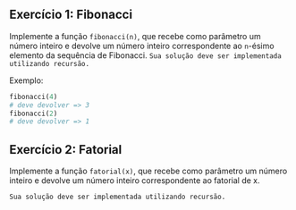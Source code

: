 ## Exercício 1: Fibonacci

Implemente a função ```fibonacci(n)```, que recebe como parâmetro um número inteiro e devolve um número inteiro correspondente ao ```n```-ésimo elemento da sequência de Fibonacci. ```Sua solução deve ser implementada utilizando recursão.```

Exemplo:

```Python
fibonacci(4)
# deve devolver => 3
fibonacci(2)
# deve devolver => 1

```
 

## Exercício 2: Fatorial

Implemente a função ```fatorial(x)```, que recebe como parâmetro um número inteiro e devolve um número inteiro correspondente ao fatorial de x.

```Sua solução deve ser implementada utilizando recursão.```

